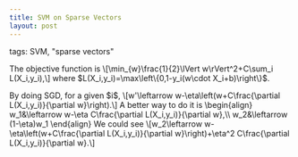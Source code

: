 ```yaml
---
title: SVM on Sparse Vectors
layout: post
---
```


tags: SVM, "sparse vectors"

<script type="text/javascript" src="https://cdn.mathjax.org/mathjax/latest/MathJax.js?config=TeX-AMS-MML_HTMLorMML"></script>
<script type="text/x-mathjax-config">MathJax.Hub.Config({tex2jax: {inlineMath: [['$','$'], ['\\(','\\)']]}});</script>

<p>The objective function is
\[\min_{w}\frac{1}{2}\lVert w\rVert^2+C\sum_i L(X_i,y_i),\]
where $L(X_i,y_i)=\max\left\{0,1-y_i(w\cdot X_i+b)\right\}$.</p>

<p>By doing SGD, for a given $i$,
\[w'\leftarrow w-\eta\left(w+C\frac{\partial L(X_i,y_i)}{\partial w}\right).\]
A better way to do it is 
\begin{align}
w_1&\leftarrow w-\eta C\frac{\partial L(X_i,y_i)}{\partial w},\\
w_2&\leftarrow (1-\eta)w_1
\end{align}
We could see
\[w_2\leftarrow w-\eta\left(w+C\frac{\partial L(X_i,y_i)}{\partial w}\right)+\eta^2 C\frac{\partial L(X_i,y_i)}{\partial w}.\]
</p>